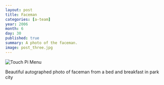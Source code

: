```yaml
---
layout: post
title: Faceman
categories: [a-team]
year: 2006
month: 6
day: 30
published: true
summary: A photo of the faceman.
image: post_three.jpg
---
```


<img src="//static.flickr.com/68/156286755_f8a4f50762.jpg" alt="Touch Pi Menu" class="img-responsive img-rounded" />

Beautiful autographed photo of faceman from a bed and breakfast in park city
